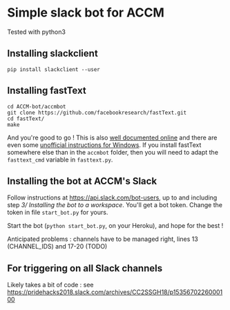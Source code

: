 # Simple slack bot for ACCM

Tested with python3

## Installing slackclient

    pip install slackclient --user

## Installing fastText

    cd ACCM-bot/accmbot
    git clone https://github.com/facebookresearch/fastText.git
    cd fastText/
    make

And you're good to go ! This is also [well documented online](https://fasttext.cc/docs/en/support.html) and there are even some [unofficial instructions for Windows](https://www.cs.mcgill.ca/~mxia3/FastText-for-Windows/).
If you install fastText somewhere else than in the `accmbot` folder, then you will need to adapt the `fasttext_cmd` variable in `fasttext.py`.

## Installing the bot at ACCM's Slack

Follow instructions at https://api.slack.com/bot-users, up to and including step *3/ Installing the bot to a workspace*. You'll get a bot token. Change the token in file `start_bot.py` for yours. 

Start the bot (`python start_bot.py`, on your Heroku), and hope for the best ! 

Anticipated problems : channels have to be managed right, lines 13 (CHANNEL_IDS) and 17-20 (TODO)

## For triggering on all Slack channels

Likely takes a bit of code : see https://pridehacks2018.slack.com/archives/CC2SSGH18/p1535670226000100
